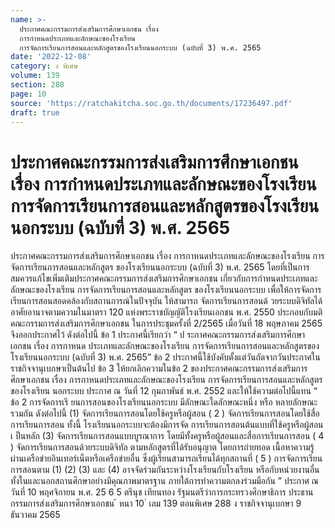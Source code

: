 ```yaml
---
name: >-
  ประกาศคณะกรรมการส่งเสริมการศึกษาเอกชน เรื่อง
  การกำหนดประเภทและลักษณะของโรงเรียน
  การจัดการเรียนการสอนและหลักสูตรของโรงเรียนนอกระบบ (ฉบับที่ 3) พ.ศ. 2565
date: '2022-12-08'
category: ง พิเศษ
volume: 139
section: 288
page: 10
source: 'https://ratchakitcha.soc.go.th/documents/17236497.pdf'
draft: true
---
```


# ประกาศคณะกรรมการส่งเสริมการศึกษาเอกชน เรื่อง การกำหนดประเภทและลักษณะของโรงเรียน การจัดการเรียนการสอนและหลักสูตรของโรงเรียนนอกระบบ (ฉบับที่ 3) พ.ศ. 2565

ประกาศคณะกรรมการส่งเสริมการศึกษาเอกชน เรื่อง การกาหนดประเภทและลักษณะของโรงเรียน การจัดการเรียนการสอนและหลักสูตร ของโรงเรียนนอกระบบ (ฉบับที่ 3) พ.ศ. 2565 โดยที่เป็นการสมควรแก้ไขเพิ่มเติมประกาศคณะกรรมการส่งเสริมการศึกษาเอกชน เกี่ยวกับการกำหนดประเภทและลักษณะของโรงเรียน การจัดการเรียนการสอนและหลักสูตร ของโรงเรียนนอกระบบ เพื่อให้การจัดการเรียนการสอนสอดคล้องกับสถานการณ์ในปัจจุบัน ให้สามารถ จัดการเรียนการสอนด้ วยระบบดิจิทัลได้ อาศัยอานาจตามความในมาตรา 120 แห่งพระราชบัญญัติโรงเรียนเอกชน พ.ศ. 2550 ประกอบกับมติคณะกรรมการส่งเสริมการศึกษาเอกชน ในการประชุมครั้งที่ 2/2565 เมื่อวันที่ 18 พฤษภาคม 2565 จึงออกประกาศไว้ ดังต่อไปนี้ ข้อ 1 ประกาศนี้เรียกว่า “ ป ระกาศคณะกรรมการส่งเสริมการศึกษาเอกชน เรื่อง การกาหนด ประเภทและลักษณะของโรงเรียน การจัดการเรียนการสอนและหลักสูตรของโรงเรียนนอกระบบ (ฉบับที่ 3) พ.ศ. 2565” ข้อ 2 ประกาศนี้ใช้บังคับตั้งแต่วันถัดจากวันประกาศในราชกิจจานุเบกษาเป็นต้นไป ข้อ 3 ให้ยกเลิกความในข้อ 2 ของประกาศคณะกรรมการส่งเสริมการศึกษาเอกชน เรื่อง การกาหนดประเภทและลักษณะของโรงเรียน การจัดการเรียนการสอนและหลักสูตรของโรงเรียน นอกระบบ ประกาศ ณ วันที่ 12 กุมภาพันธ์ พ.ศ. 2552 และให้ใช้ความต่อไปนี้แทน “ ข้อ 2 การจัดการเรี ยนการสอนของโรงเรียนนอกระบบ มีลักษณะใดลักษณะหนึ่ง หรือ หลายลักษณะรวมกัน ดังต่อไปนี้ (1) จัดการเรียนการสอนโดยใช้ครูหรือผู้สอน ( 2 ) จัดการเรียนการสอนโดยใช้สื่อการเรียนการสอน ทั้งนี้ โรงเรียนนอกระบบจะต้องมีการจัด การเรียนการสอนต้นแบบที่ใช้ครูหรือผู้สอนเ ป็นหลัก (3) จัดการเรียนการสอนแบบบูรณาการ โดยมีทั้งครูหรือผู้สอนและสื่อการเรียนการสอน ( 4 ) จัดการเรียนการสอนด้วยระบบดิจิทัล ตามหลักสูตรที่ได้รับอนุญาต โดยการถ่ายทอด เนื้อหาความรู้ผ่านเครือข่ายอินเทอร์เน็ตหรือเครือข่ายอื่น ซึ่งผู้เรียนสามารถเรียนได้ทุกสถานที่ ( 5 ) การจัดการเรียนการสอนตาม (1) (2) (3) และ (4) อาจจัดร่วมกันระหว่างโรงเรียนกับโรงเรียน หรือกับหน่วยงานอื่นทั้งในและนอกสถานศึกษาอย่างมีคุณภาพมาตรฐาน ภายใต้การทำความตกลงร่วมมือกัน ” ประกาศ ณ วันที่ 10 พฤศจิกายน พ.ศ. 25 6 5 ตรีนุช เทียนทอง รัฐมนตรีว่าการกระทรวงศึกษาธิการ ประธานกรรมการส่งเสริมการศึกษาเอกชน ้ หนา 10 ่ เลม 139 ตอนพิเศษ 288 ง ราชกิจจานุเบกษา 9 ธันวาคม 2565
